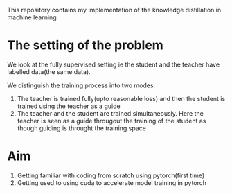 This repository contains my implementation of the knowledge distillation in machine learning

# The setting of the problem
 We look at the fully supervised setting ie the student and the teacher have labelled data(the same data).

 We distinguish the training process into two modes:
 1. The teacher is trained fully(upto reasonable loss) and then the student is trained using the teacher as a guide
 2. The teacher and the student are trained simultaneously. Here the teacher is seen as a guide througout the training of the student as though guiding is throught the training space

 # Aim
 1. Getting familiar with coding from scratch using pytorch(first time)
 2. Getting used to using cuda to accelerate model training in pytorch